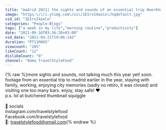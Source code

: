 ```yaml
---
title: "madrid 2021| the sights and sounds of an essential trip #workhardplayhard ⭐"
image: "https:\/\/i.ytimg.com\/vi\/1EIrvI4axCo\/hqdefault.jpg"
vid_id: "1EIrvI4axCo"
categories: "People-Blogs"
tags: ["a week in my life","morning routine","productivity"]
date: "2021-09-16T03:36:20+03:00"
vid_date: "2021-04-21T19:06:14Z"
duration: "PT11M46S"
viewcount: "105"
likeCount: "12"
dislikeCount: "0"
channel: "Emma TravelStyleFood"
---
```

{% raw %}more sights and sounds, not talking much this year yet! soon. footage from an essential trip to madrid earlier in the year, staying with family, working, enjoying city memories (sadly no retiro, it was closed) and visiting one too many bars. enjoy, stay safe! ❤️<br />p.s. lol at butchered thumbnail squiggle<br /><br />🤍 socials<br />Instagram.com/travelstylefood<br />Facebook.com/travelstylefood<br />💌: travelstylefood@gmail.com{% endraw %}
